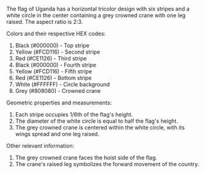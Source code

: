 The flag of Uganda has a horizontal tricolor design with six stripes and a white circle in the center containing a grey crowned crane with one leg raised. The aspect ratio is 2:3.

Colors and their respective HEX codes:
1. Black (#000000) - Top stripe
2. Yellow (#FCD116) - Second stripe
3. Red (#CE1126) - Third stripe
4. Black (#000000) - Fourth stripe
5. Yellow (#FCD116) - Fifth stripe
6. Red (#CE1126) - Bottom stripe
7. White (#FFFFFF) - Circle background
8. Grey (#808080) - Crowned crane

Geometric properties and measurements:
1. Each stripe occupies 1/6th of the flag's height.
2. The diameter of the white circle is equal to half the flag's height.
3. The grey crowned crane is centered within the white circle, with its wings spread and one leg raised.

Other relevant information:
1. The grey crowned crane faces the hoist side of the flag.
2. The crane's raised leg symbolizes the forward movement of the country.